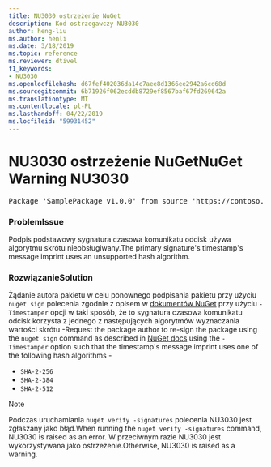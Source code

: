 ```yaml
---
title: NU3030 ostrzeżenie NuGet
description: Kod ostrzegawczy NU3030
author: heng-liu
ms.author: henli
ms.date: 3/18/2019
ms.topic: reference
ms.reviewer: dtivel
f1_keywords:
- NU3030
ms.openlocfilehash: d67fef402036da14c7aee8d1366ee2942a6cd68d
ms.sourcegitcommit: 6b71926f062ecddb8729ef8567baf67fd269642a
ms.translationtype: MT
ms.contentlocale: pl-PL
ms.lasthandoff: 04/22/2019
ms.locfileid: "59931452"
---
```

# <a name="nuget-warning-nu3030"></a><span data-ttu-id="df643-103">NU3030 ostrzeżenie NuGet</span><span class="sxs-lookup"><span data-stu-id="df643-103">NuGet Warning NU3030</span></span>

<pre>Package 'SamplePackage v1.0.0' from source 'https://contoso.com/index.json': The primary signature's timestamp's message imprint uses an unsupported hash algorithm.</pre>

### <a name="issue"></a><span data-ttu-id="df643-104">Problem</span><span class="sxs-lookup"><span data-stu-id="df643-104">Issue</span></span>

<span data-ttu-id="df643-105">Podpis podstawowy sygnatura czasowa komunikatu odcisk używa algorytmu skrótu nieobsługiwany.</span><span class="sxs-lookup"><span data-stu-id="df643-105">The primary signature's timestamp's message imprint uses an unsupported hash algorithm.</span></span>  


### <a name="solution"></a><span data-ttu-id="df643-106">Rozwiązanie</span><span class="sxs-lookup"><span data-stu-id="df643-106">Solution</span></span>

<span data-ttu-id="df643-107">Żądanie autora pakietu w celu ponownego podpisania pakietu przy użyciu `nuget sign` polecenia zgodnie z opisem w [dokumentów NuGet](https://docs.microsoft.com/en-us/nuget/create-packages/sign-a-package) przy użyciu `-Timestamper` opcji w taki sposób, że to sygnatura czasowa komunikatu odcisk korzysta z jednego z następujących algorytmów wyznaczania wartości skrótu -</span><span class="sxs-lookup"><span data-stu-id="df643-107">Request the package author to re-sign the package using the `nuget sign` command as described in [NuGet docs](https://docs.microsoft.com/en-us/nuget/create-packages/sign-a-package) using the `-Timestamper` option such that the timestamp's message imprint uses one of the following hash algorithms -</span></span>
* `SHA-2-256`
* `SHA-2-384`
* `SHA-2-512`


> [!Note]
> <span data-ttu-id="df643-108">Podczas uruchamiania `nuget verify -signatures` polecenia NU3030 jest zgłaszany jako błąd.</span><span class="sxs-lookup"><span data-stu-id="df643-108">When running the `nuget verify -signatures` command, NU3030 is raised as an error.</span></span> <span data-ttu-id="df643-109">W przeciwnym razie NU3030 jest wykorzystywana jako ostrzeżenie.</span><span class="sxs-lookup"><span data-stu-id="df643-109">Otherwise, NU3030 is raised as a warning.</span></span>